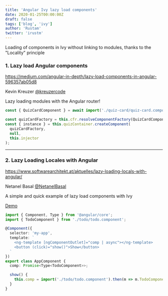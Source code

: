 ```yaml
---
title: 'Angular Ivy lazy load components'
date: 2020-01-25T00:00:00Z
draft: false
tags: ['blog', 'ivy']
author: 'Rustam'
twitter: 'irustm'
---
```


Loading of components in Ivy without linking to modules, thanks to the "Locality" principle

<!--more-->

### 1. Lazy load Angular components

https://medium.com/angular-in-depth/lazy-load-components-in-angular-596357ab05d8

Kevin Kreuzer
[@kreuzercode](https://twitter.com/kreuzercode)

Lazy loading modules with the Angular router!

```ts
const { QuizCardComponent } = await import('./quiz-card/quiz-card.component');

const quizCardFactory = this.cfr.resolveComponentFactory(QuizCardComponent);
const { instance } = this.quizContainer.createComponent(
  quizCardFactory,
  null,
  this.injector
);
```

---

### 2. Lazy Loading Locales with Angular

https://www.softwarearchitekt.at/aktuelles/lazy-loading-locals-with-angular/

Netanel Basal [@NetanelBasal](https://twitter.com/NetanelBasal)

A simple and quick example of lazy load components with Ivy

[Demo](https://ng-run.com/edit/abHkVcNVQeDAX28ypUsD?open=app%2Fapp.component.ts)

```ts
import { Component, Type } from '@angular/core';
import { TodoComponent } from './todo/todo.component';

@Component({
  selector: 'my-app',
  template: `
    <ng-template [ngComponentOutlet]="comp | async"></ng-template>
    <button (click)="show()">Show</button>
  `
})
export class AppComponent {
  comp: Promise<Type<TodoComponent>>;

  show() {
    this.comp = import('./todo/todo.component').then(m => m.TodoComponent);
  }
}
```
